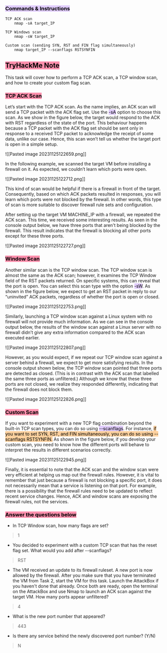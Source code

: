 ### <mark style="background: #D2B3FFA6;">Commands & Instructions</mark>
	TCP ACK scan
		nmap -sA target_IP
		
	TCP Windows scan
		nmap -sW target_IP
		
	Custom scan (sending SYN, RST and FIN flag simultaneously)
		nmap target_IP --scanflags RSTSYNFIN


## <mark style="background: #FF5582A6;">TryHackMe Note
</mark>

This task will cover how to perform a TCP ACK scan, a TCP window scan, and how to create your custom flag scan.

### <mark style="background: #FF5582A6;">TCP ACK Scan</mark>

Let’s start with the TCP ACK scan. As the name implies, an ACK scan will send a TCP packet with the ACK flag set. Use the <mark style="background: #D2B3FFA6;">-sA</mark> option to choose this scan. As we show in the figure below, the target would respond to the ACK with RST regardless of the state of the port. This behaviour happens because a TCP packet with the ACK flag set should be sent only in response to a received TCP packet to acknowledge the receipt of some data, unlike our case. Hence, this scan won’t tell us whether the target port is open in a simple setup.

![[Pasted image 20231125122659.png]]

In the following example, we scanned the target VM before installing a firewall on it. As expected, we couldn’t learn which ports were open.

![[Pasted image 20231125122712.png]]

This kind of scan would be helpful if there is a firewall in front of the target. Consequently, based on which ACK packets resulted in responses, you will learn which ports were not blocked by the firewall. In other words, this type of scan is more suitable to discover firewall rule sets and configuration.

After setting up the target VM MACHINE_IP with a firewall, we repeated the ACK scan. This time, we received some interesting results. As seen in the console output below, we have three ports that aren't being blocked by the firewall. This result indicates that the firewall is blocking all other ports except for these three ports.

![[Pasted image 20231125122727.png]]


### <mark style="background: #FF5582A6;">Window Scan</mark>

Another similar scan is the TCP window scan. The TCP window scan is almost the same as the ACK scan; however, it examines the TCP Window field of the RST packets returned. On specific systems, this can reveal that the port is open. You can select this scan type with the option <mark style="background: #D2B3FFA6;">-sW</mark>. As shown in the figure below, we expect to get an RST packet in reply to our “uninvited” ACK packets, regardless of whether the port is open or closed.


![[Pasted image 20231125122753.png]]

Similarly, launching a TCP window scan against a Linux system with no firewall will not provide much information. As we can see in the console output below, the results of the window scan against a Linux server with no firewall didn’t give any extra information compared to the ACK scan executed earlier.

![[Pasted image 20231125122807.png]]

However, as you would expect, if we repeat our TCP window scan against a server behind a firewall, we expect to get more satisfying results. In the console output shown below, the TCP window scan pointed that three ports are detected as closed. (This is in contrast with the ACK scan that labelled the same three ports as unfiltered.) Although we know that these three ports are not closed, we realize they responded differently, indicating that the firewall does not block them.

![[Pasted image 20231125122826.png]]

### <mark style="background: #FF5582A6;">Custom Scan</mark>

If you want to experiment with a new TCP flag combination beyond the built-in TCP scan types, you can do so using <mark style="background: #D2B3FFA6;">--scanflags</mark>. For instance, <mark style="background: #FFB86CA6;">if you want to set SYN, RST, and FIN simultaneously, you can do so using --scanflags RSTSYNFIN.</mark> As shown in the figure below, if you develop your custom scan, you need to know how the different ports will behave to interpret the results in different scenarios correctly.

![[Pasted image 20231125122945.png]]

Finally, it is essential to note that the ACK scan and the window scan were very efficient at helping us map out the firewall rules. However, it is vital to remember that just because a firewall is not blocking a specific port, it does not necessarily mean that a service is listening on that port. For example, there is a possibility that the firewall rules need to be updated to reflect recent service changes. Hence, ACK and window scans are exposing the firewall rules, not the services.

### <mark style="background: #FF5582A6;">Answer the questions below</mark>

- In TCP Window scan, how many flags are set?
> 1

- You decided to experiment with a custom TCP scan that has the reset flag set. What would you add after --scanflags? 
> RST

- The VM received an update to its firewall ruleset. A new port is now allowed by the firewall. After you make sure that you have terminated the VM from Task 2, start the VM for this task. Launch the AttackBox if you haven't done that already. Once both are ready, open the terminal on the AttackBox and use Nmap to launch an ACK scan against the target VM. How many ports appear unfiltered?
> 4

- What is the new port number that appeared?
> 443


- Is there any service behind the newly discovered port number? (Y/N)
> N